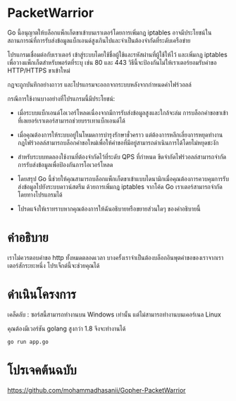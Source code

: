 # PacketWarrior

Go นี้อนุญาตให้บล็อกแพ็กเก็ตขาเข้าบนเราเตอร์โดยการเพิ่มกฎ iptables อาจมีประโยชน์ในสถานการณ์ที่การรับส่งข้อมูลแบ็กเอนด์สูงเกินไปและจำเป็นต้องจำกัดที่ระดับเครือข่าย

โปรแกรมเชื่อมต่อกับเราเตอร์ เข้าสู่ระบบโดยใช้ชื่อผู้ใช้และรหัสผ่านที่ผู้ใช้ให้ไว้ และเพิ่มกฎ iptables เพื่อวางแพ็กเก็ตสำหรับพอร์ตที่ระบุ เช่น 80 และ 443 วิธีนี้จะป้องกันไม่ให้เราเตอร์ยอมรับคำขอ HTTP/HTTPS ขาเข้าใหม่


กฎจะถูกบันทึกอย่างถาวร และโปรแกรมจะออกจากระบบหลังจากกำหนดค่าไฟร์วอลล์

กรณีการใช้งานบางอย่างที่โปรแกรมนี้มีประโยชน์:

- เมื่อระบบแบ็กเอนด์โอเวอร์โหลดเนื่องจากมีการรับส่งข้อมูลสูงและใกล้จะล่ม การบล็อกคำขอขาเข้าที่เลเยอร์เราเตอร์สามารถช่วยบรรเทาแบ็กเอนด์ได้

- เมื่อคุณต้องการให้ระบบอยู่ในโหมดการบำรุงรักษาชั่วคราว แต่ต้องการหลีกเลี่ยงการหยุดทำงาน กฎไฟร์วอลล์สามารถบล็อกคำขอใหม่เพื่อให้คำขอที่มีอยู่สามารถดำเนินการได้โดยไม่หยุดชะงัก

- สำหรับระบบทดลองใช้งานที่ต้องจำกัดไว้ที่ระดับ QPS ที่กำหนด ขีดจำกัดไฟร์วอลล์สามารถจำกัดการรับส่งข้อมูลเพื่อป้องกันการโอเวอร์โหลด

- โดยสรุป Go นี้ช่วยให้คุณสามารถบล็อกแพ็กเก็ตขาเข้าแบบไดนามิกเมื่อคุณต้องการควบคุมการรับส่งข้อมูลไปยังระบบดาวน์สตรีม ด้วยการเพิ่มกฎ iptables จากโค้ด Go เราเตอร์สามารถจำกัดโดยทางโปรแกรมได้

- โปรดแจ้งให้เราทราบหากคุณต้องการให้ฉันอธิบายหรือขยายส่วนใดๆ ของคำอธิบายนี้

# คำอธิบาย
เราไม่ควรตอบคำขอ http ทั้งหมดตลอดเวลา บางครั้งเราจำเป็นต้องบล็อกอินพุตคำขอของเราจากเราเตอร์สักระยะหนึ่ง โปรเจ็กต์นี้จะช่วยคุณได้


# ดำเนินโครงการ
เคล็ดลับ : ซอร์สนี้สามารถทำงานบน Windows เท่านั้น แต่ไม่สามารถทำงานบนเคอร์เนล Linux

คุณต้องมีเวอร์ชัน golang สูงกว่า 1.8 จึงจะทำงานได้

```bash
go run app.go
```

# โปรเจคต้นฉบับ

https://github.com/mohammadhasanii/Gopher-PacketWarrior
